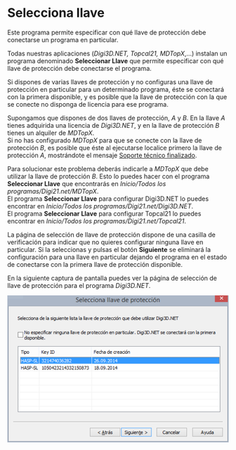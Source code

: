 # Selecciona llave

Este programa permite especificar con qué llave de protección debe conectarse un programa en particular.

Todas nuestras aplicaciones (_Digi3D.NET, Topcal21, MDTopX_,...) instalan un programa denominado **Seleccionar Llave** que permite especificar con qué llave de protección debe conectarse el programa.

Si dispones de varias llaves de protección y no configuras una llave de protección en particular para un determinado programa, éste se conectará con la primera disponible, y es posible que la llave de protección con la que se conecte no disponga de licencia para ese programa.

Supongamos que dispones de dos llaves de protección, _A_ y _B_. En la llave _A_ tienes adquirida una licencia de _Digi3D.NET_, y en la llave de protección _B_ tienes un alquiler de _MDTopX_.\
Si no has configurado _MDTopX_ para que se conecte con la llave de protección _B_, es posible que éste al ejecutarse localice primero la llave de protección _A_, mostrándote el mensaje [Soporte técnico finalizado](../solucion-de-problemas/soporte-tecnico-finalizado.md).

Para solucionar este problema deberás indicarle a _MDTopX_ que debe utilizar la llave de protección _B_. Esto lo puedes hacer con el programa **Seleccionar Llave** que encontrarás en _Inicio/Todos los programas/Digi21.net/MDTopX_.\
El programa **Seleccionar Llave** para configurar Digi3D.NET lo puedes encontrar en _Inicio/Todos los programas/Digi21.net/Digi3D.NET_.\
El programa **Seleccionar Llave** para configurar Topcal21 lo puedes encontrar en _Inicio/Todos los programas/Digi21.net/Topcal21_.

La página de selección de llave de protección dispone de una casilla de verificación para indicar que no quieres configurar ninguna llave en particular. Si la seleccionas y pulsas el botón **Siguiente** se eliminará la configuración para una llave en particular dejando el programa en el estado de conectarse con la primera llave de protección disponible.

En la siguiente captura de pantalla puedes ver la página de selección de llave de protección para el programa _Digi3D.NET_.

![Captura del programa Selecciona llave de protección](<../../.gitbook/assets/Selecciona Llave.PNG>)
